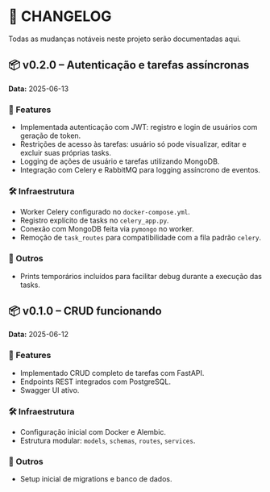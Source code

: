 # 📄 CHANGELOG

Todas as mudanças notáveis neste projeto serão documentadas aqui.


## 📦 v0.2.0 – Autenticação e tarefas assíncronas
**Data:** 2025-06-13

### 🚀 Features
- Implementada autenticação com JWT: registro e login de usuários com geração de token.
- Restrições de acesso às tarefas: usuário só pode visualizar, editar e excluir suas próprias tasks.
- Logging de ações de usuário e tarefas utilizando MongoDB.
- Integração com Celery e RabbitMQ para logging assíncrono de eventos.

### 🛠 Infraestrutura
- Worker Celery configurado no `docker-compose.yml`.
- Registro explícito de tasks no `celery_app.py`.
- Conexão com MongoDB feita via `pymongo` no worker.
- Remoção de `task_routes` para compatibilidade com a fila padrão `celery`.

### 🔧 Outros
- Prints temporários incluídos para facilitar debug durante a execução das tasks.


## 📦 v0.1.0 – CRUD funcionando
**Data:** 2025-06-12

### 🚀 Features
- Implementado CRUD completo de tarefas com FastAPI.
- Endpoints REST integrados com PostgreSQL.
- Swagger UI ativo.

### 🛠 Infraestrutura
- Configuração inicial com Docker e Alembic.
- Estrutura modular: `models`, `schemas`, `routes`, `services`.

### 🔧 Outros
- Setup inicial de migrations e banco de dados.